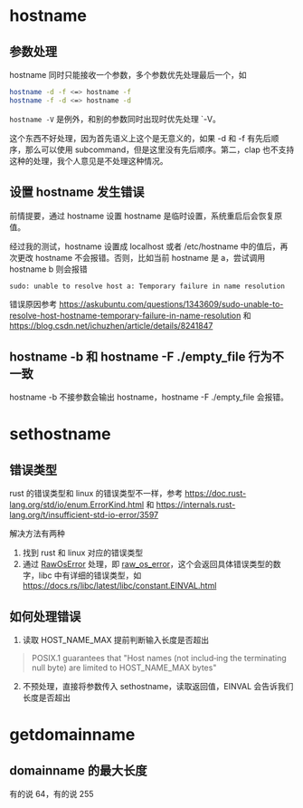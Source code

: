 # hostname

## 参数处理

hostname 同时只能接收一个参数，多个参数优先处理最后一个，如

```sh
hostname -d -f <=> hostname -f
hostname -f -d <=> hostname -d
```

`hostname -V` 是例外，和别的参数同时出现时优先处理 `-V。

这个东西不好处理，因为首先语义上这个是无意义的，如果 -d 和 -f 有先后顺序，那么可以使用 subcommand，但是这里没有先后顺序。第二，clap 也不支持这种的处理，我个人意见是不处理这种情况。

## 设置 hostname 发生错误

前情提要，通过 hostname 设置 hostname 是临时设置，系统重启后会恢复原值。

经过我的测试，hostname 设置成 localhost 或者 /etc/hostname 中的值后，再次更改 hostname 不会报错。否则，比如当前 hostname 是 a，尝试调用 hostname b 则会报错

```sh
sudo: unable to resolve host a: Temporary failure in name resolution
```

错误原因参考 https://askubuntu.com/questions/1343609/sudo-unable-to-resolve-host-hostname-temporary-failure-in-name-resolution 和 https://blog.csdn.net/ichuzhen/article/details/8241847


## hostname -b 和 hostname -F ./empty_file 行为不一致

hostname -b 不接参数会输出 hostname，hostname -F ./empty_file 会报错。

# sethostname

## 错误类型

rust 的错误类型和 linux 的错误类型不一样，参考 https://doc.rust-lang.org/std/io/enum.ErrorKind.html 和 https://internals.rust-lang.org/t/insufficient-std-io-error/3597

解决方法有两种

1. 找到 rust 和 linux 对应的错误类型
2. 通过 [RawOsError](https://doc.rust-lang.org/std/io/type.RawOsError.html#) 处理，即 [raw_os_error](https://doc.rust-lang.org/std/io/struct.Error.html#method.raw_os_error)，这个会返回具体错误类型的数字，libc 中有详细的错误类型，如 https://docs.rs/libc/latest/libc/constant.EINVAL.html

## 如何处理错误

1. 读取 HOST_NAME_MAX 提前判断输入长度是否超出

> POSIX.1 guarantees that "Host names (not includ‐ing the terminating null byte) are limited to HOST_NAME_MAX bytes"

2. 不预处理，直接将参数传入 sethostname，读取返回值，EINVAL 会告诉我们长度是否超出

# getdomainname

## domainname 的最大长度

有的说 64，有的说 255
